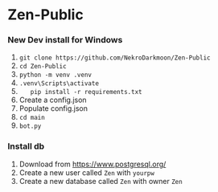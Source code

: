 # Zen-Public

### New Dev install for Windows
01. `git clone https://github.com/NekroDarkmoon/Zen-Public`
02. `cd Zen-Public`
03. `python -m venv .venv`
04. `.venv\Scripts\activate`
05. `	pip install -r requirements.txt`
06. Create a config.json
07. Populate config.json
08. `cd main`
09. `bot.py`

### Install db
01. Download from https://www.postgresql.org/
02. Create a new user called  `Zen` with `yourpw`
03. Create a new database called `Zen` with owner `Zen`
